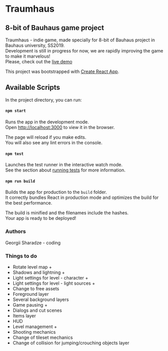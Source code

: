 # Traumhaus
## 8-bit of Bauhaus game project

Traumhaus - indie game, made specially for 8-bit of Bauhaus project in Bauhaus university, SS2019.<br>
Development is still in progress for now, we are rapidly improving the game to make it marvelous!<br>
Please, check out the [live demo](https://angry-benz-8001b6.netlify.com/)

This project was bootstrapped with [Create React App](https://github.com/facebook/create-react-app).

## Available Scripts

In the project directory, you can run:

#### `npm start`

Runs the app in the development mode.<br>
Open [http://localhost:3000](http://localhost:3000) to view it in the browser.

The page will reload if you make edits.<br>
You will also see any lint errors in the console.

#### `npm test`

Launches the test runner in the interactive watch mode.<br>
See the section about [running tests](https://facebook.github.io/create-react-app/docs/running-tests) for more information.

#### `npm run build`

Builds the app for production to the `build` folder.<br>
It correctly bundles React in production mode and optimizes the build for the best performance.

The build is minified and the filenames include the hashes.<br>
Your app is ready to be deployed!

### Authors
Georgii Sharadze - coding


### Things to do
- Rotate level map + 
- Shadows and lightning + 
- Light settings for level - character + 
- Light settings for level - light sources +
- Change to free assets
- Foreground layer
- Several background layers
- Game pausing +
- Dialogs and cut scenes
- Items layer
- HUD
- Level management + 
- Shooting mechanics
- Change of tileset mechanics
- Change of collision for jumping/crouching objects layer
